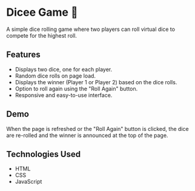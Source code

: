 # Dicee Game 🎲

A simple dice rolling game where two players can roll virtual dice to compete for the highest roll.

## Features
- Displays two dice, one for each player.
- Random dice rolls on page load.
- Displays the winner (Player 1 or Player 2) based on the dice rolls.
- Option to roll again using the "Roll Again" button.
- Responsive and easy-to-use interface.

## Demo
When the page is refreshed or the "Roll Again" button is clicked, the dice are re-rolled and the winner is announced at the top of the page.

## Technologies Used
- HTML
- CSS
- JavaScript

